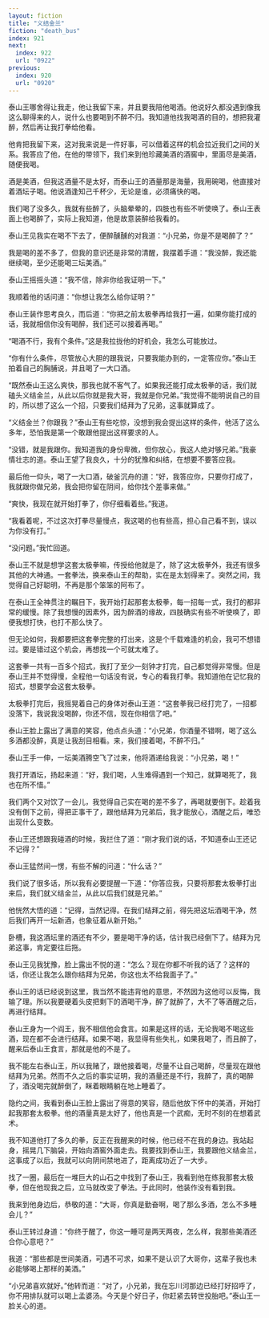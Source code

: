 ```yaml
---
layout: fiction
title: "义结金兰"
fiction: "death_bus"
index: 921
next:
  index: 922
  url: "0922"
previous:
  index: 920
  url: "0920"
---
```

泰山王哪舍得让我走，他让我留下来，并且要我陪他喝酒。他说好久都没遇到像我这么聊得来的人，说什么也要喝到不醉不归。我知道他找我喝酒的目的，想把我灌醉，然后再让我打拳给他看。

他肯把我留下来，这对我来说是一件好事，可以借着这样的机会拉近我们之间的关系。我答应了他，在他的带领下，我们来到他珍藏美酒的酒窖中，里面尽是美酒，随便我喝。

酒是美酒，但我这酒量不是太好，而泰山王的酒量那是海量，我用碗喝，他直接对着酒坛子喝。他说酒逢知己千杯少，无论是谁，必须痛快的喝。

我们喝了没多久，我就有些醉了，头脑晕晕的，四肢也有些不听使唤了。泰山王表面上也喝醉了，实际上我知道，他是故意装醉给我看的。

泰山王见我实在喝不下去了，便醉醺醺的对我道：“小兄弟，你是不是喝醉了？”

我是喝的差不多了，但我的意识还是非常的清醒，我摆着手道：“我没醉，我还能继续喝，至少还能喝三坛美酒。”

泰山王摇摇头道：“我不信，除非你给我证明一下。”

我顺着他的话问道：“你想让我怎么给你证明？”

泰山王装作思考良久，而后道：“你把之前太极拳再给我打一遍，如果你能打成的话，我就相信你没有喝醉，我们还可以接着再喝。”

“喝酒不行，我有个条件。”这是我拉拢他的好机会，我怎么可能放过。

“你有什么条件，尽管放心大胆的跟我说，只要我能办到的，一定答应你。”泰山王拍着自己的胸脯说，并且喝了一大口酒。

“既然泰山王这么爽快，那我也就不客气了。如果我还能打成太极拳的话，我们就磕头义结金兰，从此以后你就是我大哥，我就是你兄弟。”我觉得不能明说自己的目的，所以想了这么一个招，只要我们结拜为了兄弟，这事就算成了。

“义结金兰？你跟我？”泰山王有些吃惊，没想到我会提出这样的条件，他活了这么多年，恐怕我是第一个敢跟他提出这样要求的人。

“没错，就是我跟你。我知道我的身份卑微，但你放心，我这人绝对够兄弟。”我豪情壮志的道。泰山王望了我良久，十分的犹豫和纠结，在想要不要答应我。

最后他一仰头，喝了一大口酒，破釜沉舟的道：“好，我答应你，只要你打成了，我就跟你做兄弟，我会把你留在阴间，给你找个差事来做。”

“爽快，我现在就开始打拳了，你仔细看着些。”我道。

“我看着呢，不过这次打拳尽量慢点，我这喝的也有些高，担心自己看不到，误以为你没有打。”

“没问题。”我忙回道。

泰山王不就是想学这套太极拳嘛，传授给他就是了，除了这太极拳外，我还有很多其他的大神通。一套拳法，换来泰山王的帮助，实在是太划得来了。突然之间，我觉得自己好聪明，不再是那个笨笨的阿布了。

在泰山王全神贯注的瞩目下，我开始打起那套太极拳，每一招每一式，我打的都非常的缓慢。除了我想慢的因素外，因为醉酒的缘故，四肢确实有些不听使唤了，即便我想打快，也打不那么快了。

但无论如何，我都要把这套拳完整的打出来，这是个千载难逢的机会，我可不想错过。要是错过这个机会，再想找一个可就太难了。

这套拳一共有一百多个招式，我打了至少一刻钟才打完，自己都觉得非常慢。但是泰山王并不觉得慢，全程他一句话没有说，专心的看我打拳。我知道他在记忆我的招式，想要学会这套太极拳。

太极拳打完后，我摇晃着自己的身体对泰山王道：“这套拳我已经打完了，一招都没落下，我说我没喝醉，你还不信，现在你相信了吧。”

泰山王脸上露出了满意的笑容，他点点头道：“小兄弟，你酒量不错啊，喝了这么多酒都没醉，真是让我刮目相看。来，我们接着喝，不醉不归。”

泰山王手一伸，一坛美酒腾空飞了过来，他将酒递给我说：“小兄弟，喝！”

我打开酒坛，扬起来道：“好，我们喝，人生难得遇到一个知己，就算喝死了，我也在所不惜。”

我们两个又对饮了一会儿，我觉得自己实在喝的差不多了，再喝就要倒下。趁着我没有倒下之前，得把正事干了，跟他结拜为兄弟后，我才能放心，酒醒之后，唯恐出现什么变数。

泰山王还想跟我碰酒的时候，我拦住了道：“刚才我们说的话，不知道泰山王还记不记得？”

泰山王猛然间一愣，有些不解的问道：“什么话？”

我们说了很多话，所以我有必要提醒一下道：“你答应我，只要将那套太极拳打出来后，我们就义结金兰，从此以后我们就是兄弟。”

他恍然大悟的道：“记得，当然记得。在我们结拜之前，得先把这坛酒喝干净，然后我们再开一坛新酒，也象征着从新开始。”

卧槽，我这酒坛里的酒还有不少，要是喝干净的话，估计我已经倒下了。结拜为兄弟这事，肯定要往后拖。

泰山王见我犹豫，脸上露出不悦的道：“怎么？现在你都不听我的话了？这样的话，你还让我怎么跟你结拜为兄弟，你这也太不给我面子了。”

泰山王的话已经说到这里，我当然不能违背他的意思，不然因为这他可以反悔，我输了理。所以我要硬着头皮把剩下的酒喝干净，醉了就醉了，大不了等酒醒之后，再进行结拜。

泰山王身为一个阎王，我不相信他会食言。如果是这样的话，无论我喝不喝这些酒，现在都不会进行结拜。如果不喝，我显得有些失礼，如果我喝了，而且醉了，醒来后泰山王食言，那就是他的不是了。

我不能左右泰山王，所以我赌了，跟他接着喝，尽量不让自己喝醉，尽量现在跟他结拜为兄弟。然而不久之后的事实证明，我的酒量还是不行，我醉了，真的喝醉了，酒没喝完就醉倒了，眯着眼睛躺在地上睡着了。

隐约之间，我看到泰山王脸上露出了得意的笑容，随后他放下怀中的美酒，开始打起我那套太极拳。他的酒量真是太好了，他也真是一个武痴，无时不刻的在想着武术。

我不知道他打了多久的拳，反正在我醒来的时候，他已经不在我的身边。我站起身，摇晃几下脑袋，开始向酒窖外面走去。我要找到泰山王，我要跟他义结金兰，这事成了以后，我就可以向阴间禁地进了，距离成功近了一大步。

找了一圈，最后在一堆巨大的山石之中找到了泰山王，我看到他在练我那套太极拳，但在他现我之后，立马就改变了拳法。于此同时，他装作没有看到我。

我来到他身边后，恭敬的道：“大哥，你真是勤奋啊，喝了那么多酒，怎么不多睡会儿？”

泰山王转过身道：“你终于醒了，你这一睡可是两天两夜，怎么样，我那些美酒还合你心意吧？”

我道：“那些都是世间美酒，可遇不可求，如果不是认识了大哥你，这辈子我也未必能够喝上那样的美酒。”

“小兄弟喜欢就好。”他转而道：“对了，小兄弟，我在忘川河那边已经打好招呼了，你不用排队就可以喝上孟婆汤。今天是个好日子，你赶紧去转世投胎吧。”泰山王一脸关心的道。